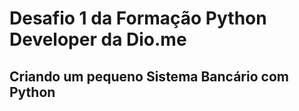 # Desafio 1 da Formação Python Developer da Dio.me
## Criando um pequeno Sistema Bancário com Python
